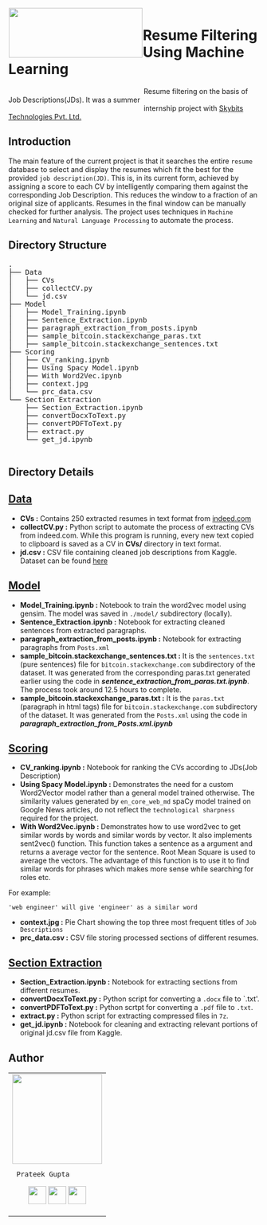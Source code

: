 <img src="https://github.com/prateekguptaiiitk/Resume_Classifier/blob/develop/SkyBits-logo-small.png" align="left" hspace="1" vspace="1" height="100" width="268">

# Resume Filtering Using Machine Learning

<p> &nbsp;&nbsp;&nbsp;&nbsp;&nbsp;&nbsp;&nbsp;&nbsp;&nbsp;&nbsp;&nbsp;&nbsp;&nbsp;&nbsp;&nbsp;&nbsp;&nbsp;&nbsp;&nbsp;&nbsp;&nbsp;&nbsp;&nbsp;&nbsp;&nbsp;&nbsp;&nbsp;&nbsp;&nbsp;&nbsp;&nbsp;&nbsp;&nbsp;&nbsp;&nbsp;&nbsp;&nbsp;&nbsp;&nbsp;&nbsp;&nbsp;&nbsp;&nbsp;&nbsp;&nbsp;&nbsp;&nbsp;&nbsp;&nbsp;&nbsp;&nbsp;&nbsp;&nbsp;&nbsp;&nbsp;&nbsp;&nbsp;&nbsp;&nbsp;&nbsp;&nbsp;&nbsp;&nbsp;&nbsp;&nbsp;&nbsp;&nbsp;&nbsp; Resume filtering on the basis of Job Descriptions(JDs). It was a summer &nbsp;&nbsp;&nbsp;&nbsp;&nbsp;&nbsp;&nbsp;&nbsp;&nbsp;&nbsp;&nbsp;&nbsp;&nbsp;&nbsp;&nbsp;&nbsp;&nbsp;&nbsp;&nbsp;&nbsp;&nbsp;&nbsp;&nbsp;&nbsp;&nbsp;&nbsp;&nbsp;&nbsp;&nbsp;&nbsp;&nbsp;&nbsp;&nbsp;&nbsp;&nbsp;&nbsp;&nbsp;&nbsp;&nbsp;&nbsp;&nbsp;&nbsp;&nbsp;&nbsp;&nbsp;&nbsp;&nbsp;&nbsp;&nbsp;&nbsp;&nbsp;&nbsp;&nbsp;&nbsp;&nbsp;&nbsp;&nbsp;&nbsp;&nbsp;&nbsp;&nbsp;&nbsp;&nbsp;&nbsp;&nbsp;&nbsp;&nbsp;&nbsp; internship project with <a href="http://sky-bits.com/">Skybits Technologies Pvt. Ltd.</a></p>

## Introduction

The main feature of the current project is that it searches the entire `resume` database to select and display the resumes which fit the best for the provided `job description(JD)`. This is, in its current form, achieved by assigning a score to each CV by intelligently comparing them against the corresponding Job Description. This reduces the window to a fraction of an original size of applicants. Resumes in the final window can be manually checked for further analysis. The project uses techniques in `Machine Learning` and `Natural Language Processing` to automate the process.

## Directory Structure

<pre>
.
├── Data
│   ├── CVs
│   ├── collectCV.py
│   └── jd.csv
├── Model
│   ├── Model_Training.ipynb
│   ├── Sentence_Extraction.ipynb
│   ├── paragraph_extraction_from_posts.ipynb
│   ├── sample_bitcoin.stackexchange_paras.txt
│   ├── sample_bitcoin.stackexchange_sentences.txt
├── Scoring
│   ├── CV_ranking.ipynb
│   ├── Using Spacy Model.ipynb
│   ├── With Word2Vec.ipynb
│   ├── context.jpg
│   └── prc_data.csv
└── Section Extraction
    ├── Section_Extraction.ipynb
    ├── convertDocxToText.py
    ├── convertPDFToText.py
    ├── extract.py
    └── get_jd.ipynb
    
</pre>

## Directory Details

## [Data](https://github.com/prateekguptaiiitk/Resume_Classifier/tree/develop/Data)

- **CVs :** Contains 250 extracted resumes in text format from [indeed.com](https://www.indeed.com)
- **collectCV.py :** Python script to automate the process of extracting CVs from indeed.com. While this program is running, every new text copied to clipboard is saved as a CV in **CVs/** directory in text format.
- **jd.csv :** CSV file containing cleaned job descriptions from Kaggle. Dataset can be found [here](https://www.kaggle.com/c/job-salary-prediction/data)

## [Model](https://github.com/prateekguptaiiitk/Resume_Classifier/tree/develop/Model)

- **Model_Training.ipynb :** Notebook to train the word2vec model using gensim. The model was saved in ```./model/``` subdirectory (locally). 
- **Sentence_Extraction.ipynb :** Notebook for extracting cleaned sentences from extracted paragraphs.
- **paragraph_extraction_from_posts.ipynb :** Notebook for extracting paragraphs from `Posts.xml`
- **sample_bitcoin.stackexchange_sentences.txt :** It is the `sentences.txt` (pure sentences) file for `bitcoin.stackexchange.com` subdirectory of the dataset. It was generated from the corresponding paras.txt generated earlier using the code in ***sentence_extraction_from_paras.txt.ipynb***. The process took around 12.5 hours to complete.
- **sample_bitcoin.stackexchange_paras.txt :** It is the `paras.txt` (paragraph in html tags) file for ```bitcoin.stackexchange.com``` subdirectory of the dataset. It was generated from the ```Posts.xml``` using the code in ***paragraph_extraction_from_Posts.xml.ipynb***

## [Scoring](https://github.com/prateekguptaiiitk/Resume_Classifier/tree/develop/Scoring)

- **CV_ranking.ipynb :** Notebook for ranking the CVs according to JDs(Job Description)
- **Using Spacy Model.ipynb :** Demonstrates the need for a custom Word2Vector model rather than a general model trained otherwise. The similarity values generated by ``` en_core_web_md ``` spaCy model trained on Google News articles, do not reflect the `technological sharpness` required for the project.
- **With Word2Vec.ipynb :** Demonstrates how to use word2vec to get similar words by words and similar words by vector. It also implements sent2vec() function.  This function takes a sentence as a argument and returns a average vector for the sentence. Root Mean Square is used to average the vectors.  The advantage of this function is to use it to find similar words for phrases which makes more sense while searching for roles etc.

For example:
```
'web engineer' will give 'engineer' as a similar word
``` 
- **context.jpg :** Pie Chart showing the top three most frequent titles of `Job Descriptions`
- **prc_data.csv :** CSV file storing processed sections of different resumes.

## [Section Extraction](https://github.com/prateekguptaiiitk/Resume_Classifier/tree/develop/Section%20Extraction)

- **Section_Extraction.ipynb :** Notebook for extracting sections from different resumes.
- **convertDocxToText.py :** Python script for converting a `.docx` file to `.txt'.
- **convertPDFToText.py :** Python scrtpt for converting a `.pdf` file to `.txt`.
- **extract.py :** Python script for extracting compressed files in `7z`.
- **get_jd.ipynb :** Notebook for cleaning and extracting relevant portions of original jd.csv file from Kaggle.

## Author

<table>
<tr>
<td>
     <img src="https://avatars2.githubusercontent.com/u/29523950?s=400&u=878e242ca2c624eb45a62bf62ae580a370b7a0ae&v=4" width="180"/>
     
     Prateek Gupta

<p align="center">
<a href = "https://github.com/prateekguptaiiitk"><img src = "http://www.iconninja.com/files/241/825/211/round-collaboration-social-github-code-circle-network-icon.svg" width="36" height = "36"/></a>
<a href = "https://twitter.com/prateek_gupta21"><img src = "https://www.shareicon.net/download/2016/07/06/107115_media.svg" width="36" height="36"/></a>
<a href = "https://www.linkedin.com/in/prateekjpg/"><img src = "http://www.iconninja.com/files/863/607/751/network-linkedin-social-connection-circular-circle-media-icon.svg" width="36" height="36"/></a>
</p>
</td>
</tr> 
  </table>

